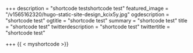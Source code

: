 +++
description = "shortcode testshortcode test"
featured_image = "/v1565162320/hugo-static-site-design_kcix5y.jpg"
ogdescription = "shortcode test"
ogtitle = "shortcode test"
summary = "shortcode test"
title = "shortcode test"
twitterdescription = "shortcode test"
twittertitle = "shortcode test"

+++
{{ < myshortcode >}}